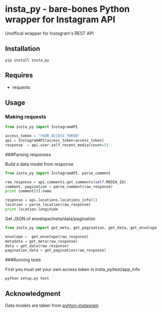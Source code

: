 insta_py - bare-bones Python wrapper for Instagram API
======

Unoffical wrapper for Instagram's REST API

Installation
-----
```
pip install insta_py
```
Requires
-----
  * requests

Usage
-----

### Making requests

``` python
from insta_py import InstagramAPI

access_token = "YOUR_ACCESS_TOKEN"
api = InstagramAPI(access_token=access_token)
response  = api.user.self_recent_media(count=5)

```

###Parsing responses

Build a data model from response
```python
from insta_py import InstagramAPI, parse_comment

raw_response = api.comments.get_comments(self.MEDIA_ID)
comment, pagination = parse_comment(raw_response)
print comment[0].name

response = api.locations.locations_info(1)
location = parse_location(raw_response)
print location.longitude

````
Get JSON of envelope/meta/data/pagination
``` python
from insta_py import get_meta, get_pagination, get_data, get_envelope

envelope =  get_envelope(raw_response)
metadata = get_meta(raw_response)
data = get_data(raw_response)
pagination_data = get_pagination(raw_response)
```

###Running tests

First you must set your own access token in insta_py/test/app_info

```
python setup.py test
```

Acknowledgment
-----
Data models are taken from [pyhton-instagram](https://github.com/facebookarchive/python-instagram)